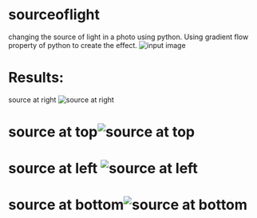 # sourceoflight
changing the source of light in a photo using python.
Using gradient flow property of python to create the effect.
![input image](https://github.com/cisojoker/sourceoflight/assets/103921455/c1c881cc-a6bd-49d6-ad55-14bdb018b3af)
# Results:
source at right ![source at right](https://github.com/cisojoker/sourceoflight/assets/103921455/80dde18f-a465-4217-b06d-34c2b548937d)
# source at top![source at top](https://github.com/cisojoker/sourceoflight/assets/103921455/cc37020a-ec4e-4ae4-b42a-778f3c02b716)
# source at left ![source at left](https://github.com/cisojoker/sourceoflight/assets/103921455/765cf658-d09f-450e-b6e0-8f01c7cd1303)
# source at bottom![source at bottom](https://github.com/cisojoker/sourceoflight/assets/103921455/7c9edc8e-db54-48ca-925c-e2a8a7d92e85)
